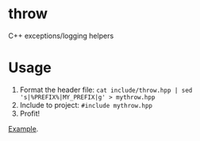 throw
=====

C++ exceptions/logging helpers

Usage
=====
1. Format the header file: `cat include/throw.hpp | sed 's|%PREFIX%|MY_PREFIX|g' > mythrow.hpp`
2. Include to project: `#include mythrow.hpp`
3. Profit!

[Example](https://github.com/niXman/throw/blob/master/test/main.cpp).
